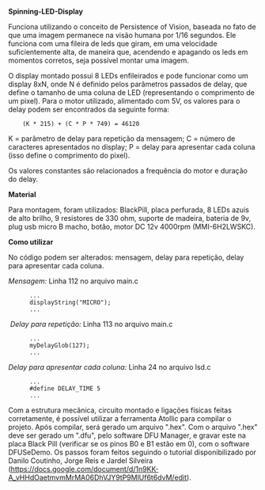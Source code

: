 **Spinning-LED-Display**

 Funciona utilizando o conceito de Persistence of Vision, baseada no fato de que uma imagem permanece na visão humana por 1/16 segundos. Ele funciona com uma fileira de leds que giram, em uma velocidade suficientemente alta, de maneira que, acendendo e apagando os leds em momentos corretos, seja possível montar uma imagem.
 
 O display montado possui 8 LEDs enfileirados e pode funcionar como um display 8xN, onde N é definido pelos parâmetros passados de delay, que define o tamanho de uma coluna de LED (representando o comprimento de um pixel). Para o motor utilizado, alimentado com 5V, os valores para o delay podem ser encontrados da seguinte forma:
 
        (K * 215) + (C * P * 749) = 46120
        
K = parâmetro de delay para repetição da mensagem; C = número de caracteres apresentados no display; P = delay para apresentar cada coluna (isso define o comprimento do pixel).

Os valores constantes são relacionados a frequência do motor e duração do delay.

**Material**

 Para montagem, foram utilizados: BlackPill, placa perfurada, 8 LEDs azuis de alto brilho, 9 resistores de 330 ohm, suporte de madeira, bateria de 9v, plug usb micro B macho, botão, motor DC 12v 4000rpm (MMI-6H2LWSKC).

**Como utilizar**

 No código podem ser alterados: mensagem, delay para repetição, delay para apresentar cada coluna.
 
  *Mensagem:* Linha 112 no arquivo main.c
          
          ...
          displayString("MICRO");
          ...
  *Delay para repetição:* Linha 113 no arquivo main.c
  
          ...
          myDelayGlob(127);
          ...
          
   *Delay para apresentar cada coluna:* Linha 24 no arquivo lsd.c
   
          ...
          #define DELAY_TIME 5
          ...

 Com a estrutura mecânica, circuito montado e ligações físicas feitas corretamente, é possível utilizar a ferramenta Atollic para compilar o projeto. Após compilar, será gerado um arquivo ".hex". Com o arquivo ".hex" deve ser gerado um ".dfu", pelo software DFU Manager, e gravar este na placa Black Pill (verificar se os pinos B0 e B1 estão em 0), com o software DFUSeDemo. Os passos foram feitos seguindo o tutorial disponibilizado por Danilo Coutinho, Jorge Reis e Jardel Silveira (https://docs.google.com/document/d/1n9KK-A_yHHdOaetmvmMrMA06DhVJY9tP9MlUf6t6dvM/edit).
 
 
